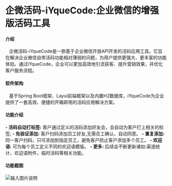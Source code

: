 # 企微活码-iYqueCode:企业微信的增强版活码工具

#### 介绍
   &nbsp;&nbsp;&nbsp;企微活码-iYqueCode是一款基于企业微信开放API开发的活码应用工具。它旨在解决企业微信自带活码功能相对薄弱的问题，为用户提供更强大、更丰富的功能体验。通过iYqueCode，企业可以更加高效地引流获客、提升营销效果，并优化客户服务流程。

#### 软件架构
  &nbsp;&nbsp;&nbsp;基于Spring Boot框架、Layui前端框架以及内置H2数据库，iYqueCode为企业提供了一套高效、便捷的开箱即用的活码应用解决方案。

#### 功能介绍
   **- 活码自动打标签:** 客户通过定义的活码添加好友会，会自动为客户打上相关的标签;
   **- 免验证添加:** 客户扫码添加员工好友,无需员工确认，自动同意。
   **- 重复添加:** 同一客户扫码，只可添加到指定员工，避免客户防止客户添加多个员工。
   **- 欢迎语:** 可为每个员工定义不同的欢迎语模版。
   **- 更多:** 后续会不断更新诸如:渠道统计，欢迎语附件，临时活码等相关功能。
#### 功能截图
![输入图片说明](https://foruda.gitee.com/images/1717491559782222610/487183bb_14502254.jpeg "WechatIMG21.jpg")






